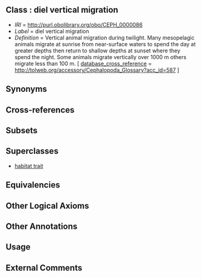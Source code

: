 
## Class : diel vertical migration

 * *IRI* = http://purl.obolibrary.org/obo/CEPH_0000086
 * *Label* = diel vertical migration
 * *Definition* = Vertical animal migration during twilight. Many mesopelagic animals migrate at sunrise from near-surface waters to spend the day at greater depths then return to shallow depths at sunset where they spend the night. Some animals migrate vertically over 1000 m others migrate less than 100 m. [ [database_cross_reference](../../ef/oboInOwl#hasDbXref.md) = http://tolweb.org/accessory/Cephalopoda_Glossary?acc_id=587 ]

## Synonyms


## Cross-references


## Subsets


## Superclasses

 * [habitat trait](../../CEPH/60/CEPH_0001060.md)

## Equivalencies


## Other Logical Axioms


## Other Annotations


## Usage


## External Comments

